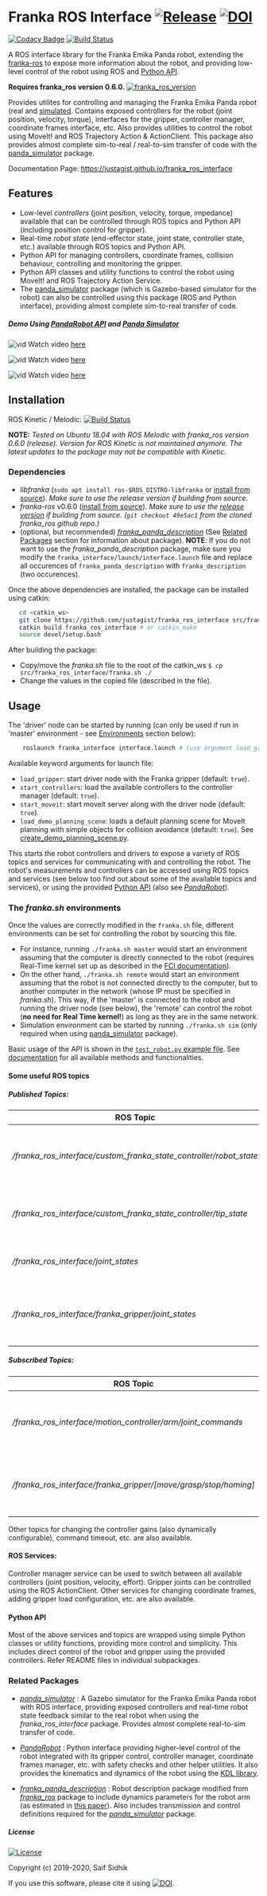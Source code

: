 # Franka ROS Interface [![Release](https://img.shields.io/badge/release-v0.6.0-blue.svg)](https://github.com/justagist/franka_ros_interface/releases/tag/v0.6.0) [![DOI](https://zenodo.org/badge/DOI/10.5281/zenodo.3747459.svg)](https://doi.org/10.5281/zenodo.3747459)

[![Codacy Badge](https://app.codacy.com/project/badge/Grade/ec16a09639d341358b73cb8cdaa57d2e)](https://www.codacy.com/manual/justagist/franka_ros_interface?utm_source=github.com&amp;utm_medium=referral&amp;utm_content=justagist/franka_ros_interface&amp;utm_campaign=Badge_Grade) [![Build Status](https://travis-ci.org/justagist/franka_ros_interface.svg?branch=master)](https://travis-ci.org/justagist/franka_ros_interface)

A ROS interface library for the Franka Emika Panda robot, extending the [franka-ros][franka-ros] to expose more information about the robot, and
providing low-level control of the robot using ROS and [Python API][fri-doc].

**Requires franka_ros version 0.6.0.** [![franka_ros_version](https://img.shields.io/badge/franka_ros-v0.6.0%20release-yellow.svg)](https://github.com/frankaemika/franka_ros/tree/49e5ac1055e332581b4520a1bd9ac8aaf4580fb1)

Provides utilites for controlling and managing the Franka Emika Panda robot (real and [simulated][ps-repo]. Contains exposed controllers for the robot (joint position,
velocity, torque), interfaces for the gripper, controller manager, coordinate frames interface, etc. Also provides utilities to control the robot using MoveIt! and ROS Trajectory Action & ActionClient. This package also provides almost complete sim-to-real / real-to-sim transfer of code with the [panda_simulator][ps-repo] package.

Documentation Page: https://justagist.github.io/franka_ros_interface

## Features

- Low-level *controllers* (joint position, velocity, torque, impedance) available that can be controlled through ROS topics and Python API (including position control for gripper).
- Real-time *robot state* (end-effector state, joint state, controller state, etc.) available through ROS topics and Python API.
- Python API for managing controllers, coordinate frames, collision behaviour, controlling and monitoring the gripper.
- Python API classes and utility functions to control the robot using MoveIt! and ROS Trajectory Action Service.
- The [panda_simulator][ps-repo] package (which is Gazebo-based simulator for the robot) can also be controlled using this package (ROS and Python interface), providing almost complete sim-to-real transfer of code.

##### Demo Using [PandaRobot API](https://github.com/justagist/panda_robot) and [Panda Simulator][ps-repo]

  ![vid](assets/panda_robot_demo.gif)
 Watch video [here](https://youtu.be/4bEVysUIvOY)

  ![vid](assets/panda_simulator.gif)
 Watch video [here](https://www.youtube.com/watch?v=NdSbXC0r7tU)

  ![vid](assets/ts_demo.gif)
 Watch video [here](https://youtu.be/a_HEmYzqEnk)

## Installation

ROS Kinetic / Melodic: [![Build Status](https://travis-ci.org/justagist/franka_ros_interface.svg?branch=master)](https://travis-ci.org/justagist/franka_ros_interface)

**NOTE:** *Tested on Ubuntu 18.04 with ROS Melodic with franka_ros version 0.6.0 (release). Version for ROS Kinetic is not maintained anymore. The latest updates to the package may not be compatible with Kinetic.*

### Dependencies

- *libfranka* (`sudo apt install ros-$ROS_DISTRO-libfranka` or [install from source][libfranka-doc]). *Make sure to use the release version if building from source.*
- *franka-ros* v0.6.0 ([install from source][libfranka-doc]). *Make sure to use the [release version](https://github.com/frankaemika/franka_ros/commit/49e5ac1055e332581b4520a1bd9ac8aaf4580fb1) if building from source. (`git checkout 49e5ac1` from the cloned franka_ros github repo.)*
- (optional, but recommended) [*franka_panda_description*][fpd-repo] (See [Related Packages](#related-packages) section for information about package). **NOTE**: If you do not want to use the *franka_panda_description* package, make sure you modify the `franka_interface/launch/interface.launch` file and replace all occurences of `franka_panda_description` with
   `franka_description` (two occurences).

Once the above dependencies are installed, the package can be installed using catkin:

```sh
   cd <catkin_ws>
   git clone https://github.com/justagist/franka_ros_interface src/franka_ros_interface
   catkin build franka_ros_interface # or catkin_make
   source devel/setup.bash
```

After building the package:

- Copy/move the *franka.sh* file to the root of the catkin_ws `$ cp src/franka_ros_interface/franka.sh ./`
- Change the values in the copied file (described in the file).

## Usage

The 'driver' node can be started by running (can only be used if run in 'master' environment - see [Environments](#the-frankash-environments) section below):

```sh
    roslaunch franka_interface interface.launch # (use argument load_gripper:=false for starting without gripper)
```

Available keyword arguments for launch file:

- `load_gripper`: start driver node with the Franka gripper (default: `true`).
- `start_controllers`: load the available controllers to the controller manager (default: `true`).
- `start_moveit`: start moveit server along with the driver node (default: `true`).
- `load_demo_planning_scene`: loads a default planning scene for MoveIt planning with simple objects for collision avoidance (default: `true`). See [create_demo_planning_scene.py](franka_moveit/scripts/create_demo_planning_scene.py).

This starts the robot controllers and drivers to expose a variety of ROS topics and services for communicating with and controlling the robot. The robot's measurements and controllers can be accessed using ROS topics and services (see below too find out about some of the available topics and services), or using the provided [Python API][fri-doc] (also see [*PandaRobot*](https://github.com/justagist/panda_robot)).

### The *franka.sh* environments

Once the values are correctly modified in the `franka.sh` file, different environments can be set for controlling the robot by sourcing this file.

- For instance, running `./franka.sh master` would start an environment assuming that the computer is directly connected to the robot (requires Real-Time kernel set up as described in the [FCI documentation][libfranka-doc]).
- On the other hand, `./franka.sh remote` would start an environment assuming that the robot is not connected directly to the computer, but to another computer in the network (whose IP must be specified in *franka.sh*). This way, if the 'master' is connected to the robot and running the driver node (see below), the 'remote' can control the robot (**no need for Real Time kernel!**) as long as they are in the same network.
- Simulation environment can be started by running `./franka.sh sim` (only required when using [panda_simulator][ps-repo] package).

Basic usage of the API is shown in the [`test_robot.py` example file](franka_interface/tests/test_robot.py).
See [documentation][fri-doc] for all available methods and functionalities.

#### Some useful ROS topics

##### Published Topics:
| ROS Topic | Data |
| ------ | ------ |
| */franka_ros_interface/custom_franka_state_controller/robot_state* | gravity, coriolis, jacobian, cartesian velocity, etc. |
| */franka_ros_interface/custom_franka_state_controller/tip_state* | end-effector pose, wrench, etc. |
| */franka_ros_interface/joint_states* | joint positions, velocities, efforts |
| */franka_ros_interface/franka_gripper/joint_states* | joint positions, velocities, efforts of gripper joints |

##### Subscribed Topics:
| ROS Topic | Data |
| ------ | ------ |
| */franka_ros_interface/motion_controller/arm/joint_commands* | command the robot using the currently active controller |
| */franka_ros_interface/franka_gripper/[move/grasp/stop/homing]* | (action msg) command the joints of the gripper |

Other topics for changing the controller gains (also dynamically configurable), command timeout, etc. are also available.

#### ROS Services:
Controller manager service can be used to switch between all available controllers (joint position, velocity, effort). Gripper joints can be controlled using the ROS ActionClient. Other services for changing coordinate frames, adding gripper load configuration, etc. are also available.

#### Python API

Most of the above services and topics are wrapped using simple Python classes or utility functions, providing more control and simplicity. This includes direct control of the robot and gripper using the provided controllers. Refer README files in individual subpackages.

### Related Packages

- [*panda_simulator*][ps-repo] : A Gazebo simulator for the Franka Emika Panda robot with ROS interface, providing exposed controllers and real-time robot state feedback similar to the real robot when using the *franka_ros_interface* package. Provides almost complete real-to-sim transfer of code.
- [*PandaRobot*](https://github.com/justagist/panda_robot) : Python interface providing higher-level control of the robot integrated with its gripper control, controller manager, coordinate frames manager, etc. with safety checks and other helper utilities. It also provides the kinematics and dynamics of the robot using the [KDL library](http://wiki.ros.org/kdl).
- [*franka_panda_description*][fpd-repo] : Robot description package modified from [*franka_ros*][franka-ros] package to include dynamics parameters for the robot arm (as estimated in [this paper](https://hal.inria.fr/hal-02265293/document)). Also includes transmission and control definitions required for the [*panda_simulator*][ps-repo] package.

   [ps-repo]: <https://github.com/justagist/panda_simulator>
   [fri-repo]: <https://github.com/justagist/franka_ros_interface>
   [fpd-repo]: <https://github.com/justagist/franka_panda_description>
   [fri-doc]: <https://justagist.github.io/franka_ros_interface>
   [libfranka-doc]: <https://frankaemika.github.io/docs/installation_linux.html#building-from-source>
   [franka-ros]: <https://frankaemika.github.io/docs/franka_ros.html>

##### License

[![License](https://img.shields.io/badge/License-Apache%202.0-blue.svg)](https://opensource.org/licenses/Apache-2.0)

Copyright (c) 2019-2020, Saif Sidhik

If you use this software, please cite it using [![DOI](https://zenodo.org/badge/DOI/10.5281/zenodo.3747413.svg)](https://doi.org/10.5281/zenodo.3747413).
